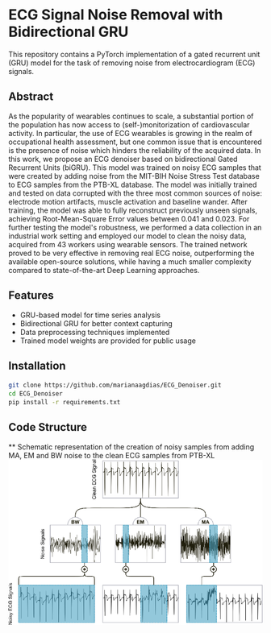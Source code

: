 # ECG Signal Noise Removal with Bidirectional GRU

This repository contains a PyTorch implementation of a gated recurrent unit (GRU) model for the task of removing noise from electrocardiogram (ECG) signals.

## Abstract

As the popularity of wearables continues to scale, a substantial portion of the population has now access to
(self-)monitorization of cardiovascular activity. In particular, the use of ECG wearables is growing in the realm of
occupational health assessment, but one common issue that is encountered is the presence of noise which hinders the
reliability of the acquired data. In this work, we propose an ECG denoiser based on bidirectional Gated Recurrent Units
(biGRU). This model was trained on noisy ECG samples that were created by adding noise from the MIT-BIH Noise Stress
Test database to ECG samples from the PTB-XL database. The model was initially trained and tested on data corrupted
with the three most common sources of noise: electrode motion artifacts, muscle activation and baseline wander. After
training, the model was able to fully reconstruct previously unseen signals, achieving Root-Mean-Square Error values
between 0.041 and 0.023. For further testing the model's robustness, we performed a data collection in an industrial
work setting and employed our model to clean the noisy data, acquired from 43 workers using wearable sensors. The
trained network proved to be very effective in removing real ECG noise, outperforming the available open-source
solutions, while having a much smaller complexity compared to state-of-the-art Deep Learning approaches.

## Features

- GRU-based model for time series analysis
- Bidirectional GRU for better context capturing
- Data preprocessing techniques implemented
- Trained model weights are provided for public usage

## Installation

```bash
git clone https://github.com/marianaagdias/ECG_Denoiser.git
cd ECG_Denoiser
pip install -r requirements.txt

```

## Code Structure

** Schematic representation of the creation of noisy samples from adding MA, EM and BW
noise to the clean ECG samples from PTB-XL
![Noise](figures/fig2_noise.png)